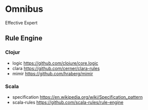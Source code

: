 # Omnibus
Effective Expert

## Rule Engine

### Clojur
* logic https://github.com/clojure/core.logic
* clara https://github.com/cerner/clara-rules
* mimir https://github.com/hraberg/mimir

### Scala
* specification https://en.wikipedia.org/wiki/Specification_pattern
* scala-rules https://github.com/scala-rules/rule-engine
